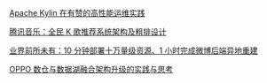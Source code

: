 [Apache Kylin 在有赞的高性能运维实践](https://www.infoq.cn/article/GGdMXBWIfpM9Vg9bR0WJ)

[腾讯音乐：全民 K 歌推荐系统架构及粗排设计](https://www.infoq.cn/article/ch3d6DmEcKywSkhVCOZm)

[业界前所未有：10 分钟部署十万量级资源、1 小时完成微博后端异地重建](https://www.infoq.cn/article/GLeVJM7f6fMgYiNQDcIt)

[OPPO 数仓与数据湖融合架构升级的实践与思考](https://www.infoq.cn/article/kuyk9IEUSyYxBQ5lOFLU)
